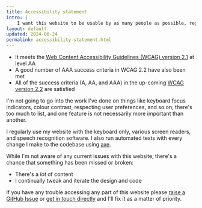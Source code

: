 ```yaml
---
title: Accessibility statement
intro: |
    I want this website to be usable by as many people as possible, regardless of device, browser, network speed, or ability.
layout: default
updated: 2024-06-24
permalink: accessibility-statement.html
---
```


- It meets the [Web Content Accessibility Guidelines (WCAG) version 2.1](https://www.w3.org/TR/WCAG21/) at level AA
- A good number of AAA success criteria in WCAG 2.2 have also been met
- All of the success criteria (A, AA, and AAA) in the up-coming [WCAG version 2.2](https://www.w3.org/TR/WCAG22/) are satisfied

I'm not going to go into the work I've done on things like keyboard focus indicators, colour contrast, respecting user preferences, and so on; there's too much to list, and one feature is not necessarily more important than another.

I regularly use my website with the keyboard only, various screen readers, and speech recognition software. I also run automated tests with every change I make to the codebase using [axe](https://www.deque.com/axe/).

While I'm not aware of any current issues with this website, there's a chance that something has been missed or broken:

- There's a *lot* of content
- I continually tweak and iterate the design and code

If you have any trouble accessing any part of this website please [raise a GitHub Issue](https://github.com/tempertemper/tempertemper.net/issues) or [get in touch directly](/contact) and I'll fix it as a matter of priority.
